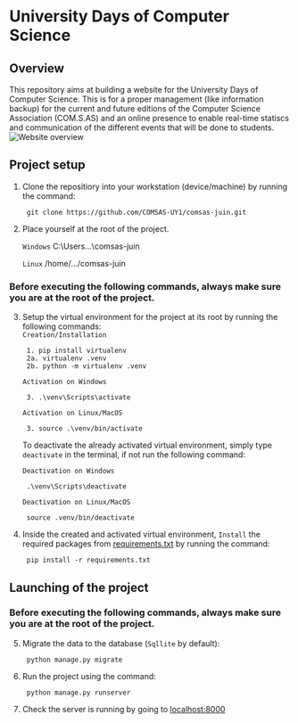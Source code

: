 # <b>University Days of Computer Science</b></b>
## <b>Overview</b>
This repository aims at building a website for the University Days of Computer Science. This is for a proper management (like information backup) for the current and future editions of the Computer Science Association (COM.S.AS) and an online presence to enable real-time statiscs and communication of the different events that will be done to students.
<br>
![Website overview](./core/static/images/overview.png)

## <b>Project setup</b>
1. Clone the repositiory into your workstation (device/machine) by running the command: <br>

        git clone https://github.com/COMSAS-UY1/comsas-juin.git

2. Place yourself at the root of the project. <br>
   
    `Windows`
        C:\Users\...\comsas-juin

    `Linux`
        /home/.../comsas-juin

### Before executing the following commands, always make sure you are at the root of the project.

3. Setup the virtual environment for the project at its root by running the following commands: <br>
    `Creation/Installation`

        1. pip install virtualenv
        2a. virtualenv .venv
        2b. python -m virtualenv .venv
   
    `Activation on Windows`
    
        3. .\venv\Scripts\activate
   
    `Activation on Linux/MacOS`
    
        3. source .\venv/bin/activate

    To deactivate the already activated virtual environment, simply type `deactivate` in the terminal, if not run the following command: <br>

    `Deactivation on Windows`

        .\venv\Scripts\deactivate

    `Deactivation on Linux/MacOS`

        source .venv/bin/deactivate

4. Inside the created and activated virtual environment, `Install` the required packages from [requirements.txt](./requirements.txt) by running the command: <br>

        pip install -r requirements.txt

## <b>Launching of the project</b>

### Before executing the following commands, always make sure you are at the root of the project.

5. Migrate the data to the database (`Sqllite` by default): <br>

        python manage.py migrate

6. Run the project using the command: <br>

        python manage.py runserver

7. Check the server is running by going to [localhost:8000](http://127.0.0.1:8000)
